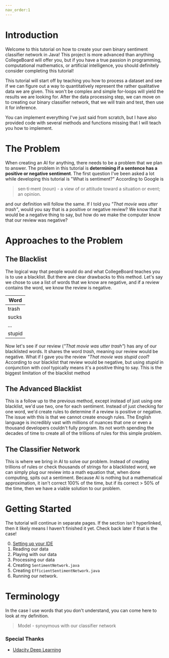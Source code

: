 ```yaml
---
nav_order:1
---
```

# Introduction
Welcome to this tutorial on how to create your own binary sentiment classifier network in Java! This project is more advanced than anything CollegeBoard will offer you, but if you have a true passion in programming, computational mathematics, or artificial intelligence, you should definitely consider completing this tutorial!

This tutorial will start off by teaching you how to process a dataset and see if we can figure out a way to quantitatively represent the rather qualitative data we are given. This won't be complex and simple for-loops will yield the results we are looking for. After the data processing step, we can move on to creating our binary classifier network, that we will train and test, then use it for inference. 

You can implement everything I've just said from scratch, but I have also provided code with several methods and functions missing that I will teach you how to implement.

# The Problem
When creating an AI for anything, there needs to be a problem that we plan to answer. The problem in this tutorial is **determining if a sentence has a positive or negative sentiment**. The first question I've been asked a lot while developing this tutorial is "What is sentiment?" According to Google is

> sen·ti·ment (noun) - a view of or attitude toward a situation or event; an opinion.

and our definition will follow the same. If I told you *"That movie was utter trash"*, would you say that is a positive or negative review? We know that it would be a negative thing to say, but how do we make the computer know that our review was negative? 

# Approaches to the Problem

## The Blacklist
The logical way that people would do and what CollegeBoard teaches you is to use a blacklist. But there are clear drawbacks to this method. Let's say we chose to use a list of words that we know are negative, and if a review contains the word, we know the review is negative.

|Word |
|--   |
|trash|
|sucks|
|...|
|stupid|

Now let's see if our review (*"That movie was utter trash"*) has any of our blacklisted words. It shares the word *trash*, meaning our review would be negative. What if I gave you the review *"That movie was stupid cool*? According to our blacklist that review would be negative, but using *stupid* in conjunction with *cool* typically means it's a positive thing to say. This is the biggest limitation of the blacklist method

## The Advanced Blacklist
This is a follow up to the previous method, except instead of just using one blacklist, we'd use two, one for each sentiment. Instead of just checking for one word, we'd create rules to determine if a review is positive or negative. The issue with this is that we cannot create enough rules. The English language is incredibly vast with millions of nuances that one or even a thousand developers couldn't fully program. Its not worth spending the decades of time to create all of the trillions of rules for this simple problem.

## The Classifier Network
This is where we bring in AI to solve our problem. Instead of creating trillions of rules or check thousands of strings for a blacklisted word, we can simply plug our review into a math equation that, when done computing, spits out a sentiment. Because AI is nothing but a mathematical approximation, it isn't correct 100% of the time, but if its correct > 50% of the time, then we have a viable solution to our problem. 

# Getting Started
The tutorial will continue in separate pages. If the section isn't hyperlinked, then it likely means I haven't finished it yet. Check back later if that is the case! 

0. [Setting up your IDE](https://anishg24.github.io/JavaSentimentNetwork/lessons/lesson-1)
2. Reading our data
3. Playing with our data
4. Processing our data
5. Creating `SentimentNetwork.java`
6. Creating `EfficientSentimentNetwork.java`
7. Running our network.

# Terminology
In the case I use words that you don't understand, you can come here to look at my definition.

> Model - synoymous with our classifier network

### Special Thanks
- [Udacity Deep Learning](https://github.com/udacity/deep-learning)
